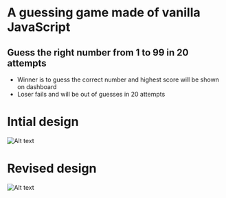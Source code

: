 # A guessing game made of vanilla JavaScript

## Guess the right number from 1 to 99 in 20 attempts
- Winner is to guess the correct number and highest score will be shown on dashboard
- Loser fails and will be out of guesses in 20 attempts
# Intial design
![Alt text](../guessNumber/photos/Screen%20Shot%202022-03-23%20at%2011.05.17%20am.png "1st attempt")
# Revised design
![Alt text](../guessNumber/photos/Screen%20Shot%202022-03-23%20at%209.17.57%20pm.png "2nd attempt")

